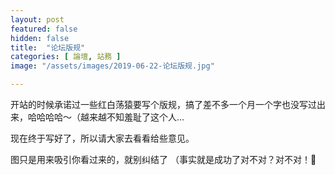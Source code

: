 ```yaml
---
layout: post
featured: false
hidden: false
title:  "论坛版规"
categories: [ 論壇, 站務 ]
image: "/assets/images/2019-06-22-论坛版规.jpg"

---
```

开站的时候承诺过一些红白荡猿要写个版规，搞了差不多一个月一个字也没写过出来，哈哈哈哈～（越来越不知羞耻了这个人...

现在终于写好了，所以请大家去看看给些意见。

图只是用来吸引你看过来的，就别纠结了 （事实就是成功了对不对？对不对！🤣
